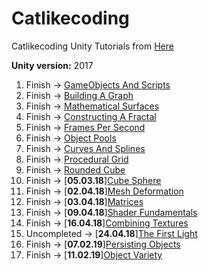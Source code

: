 # Catlikecoding
Catlikecoding Unity Tutorials from [Here](http://catlikecoding.com/unity/tutorials/)

**Unity version:** 2017

1.  Finish -> [GameObjects And Scripts](http://catlikecoding.com/unity/tutorials/basics/game-objects-and-scripts/)
2.  Finish -> [Building A Graph](http://catlikecoding.com/unity/tutorials/basics/building-a-graph/)
3.  Finish -> [Mathematical Surfaces](http://catlikecoding.com/unity/tutorials/basics/mathematical-surfaces/)
4.  Finish -> [Constructing A Fractal](http://catlikecoding.com/unity/tutorials/constructing-a-fractal/)
5.  Finish -> [Frames Per Second](http://catlikecoding.com/unity/tutorials/frames-per-second/)
6.  Finish -> [Object Pools](http://catlikecoding.com/unity/tutorials/object-pools/)
7.  Finish -> [Curves And Splines](http://catlikecoding.com/unity/tutorials/curves-and-splines/)
8.  Finish -> [Procedural Grid](http://catlikecoding.com/unity/tutorials/procedural-grid/)
9.  Finish -> [Rounded Cube](http://catlikecoding.com/unity/tutorials/rounded-cube/)
10. Finish -> [**05.03.18**][Cube Sphere](http://catlikecoding.com/unity/tutorials/cube-sphere/)
11. Finish -> [**02.04.18**][Mesh Deformation](http://catlikecoding.com/unity/tutorials/mesh-deformation/)
12. Finish -> [**03.04.18**][Matrices](http://catlikecoding.com/unity/tutorials/rendering/part-1/)
13. Finish -> [**09.04.18**][Shader Fundamentals](http://catlikecoding.com/unity/tutorials/rendering/part-2/)
14. Finish -> [**16.04.18**][Combining Textures](http://catlikecoding.com/unity/tutorials/rendering/part-3/)
15. Uncompleted -> [**24.04.18**][The First Light](http://catlikecoding.com/unity/tutorials/rendering/part-4/)
16. Finish -> [**07.02.19**][Persisting Objects](https://catlikecoding.com/unity/tutorials/object-management/persisting-objects/)
17. Finish -> [**11.02.19**][Object Variety](https://catlikecoding.com/unity/tutorials/object-management/object-variety/)